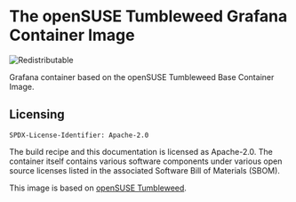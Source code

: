 # The openSUSE Tumbleweed Grafana Container Image
![Redistributable](https://img.shields.io/badge/Redistributable-Yes-green)


Grafana container based on the openSUSE Tumbleweed Base Container Image.

## Licensing
`SPDX-License-Identifier: Apache-2.0`

The build recipe and this documentation is licensed as Apache-2.0.
The container itself contains various software components under various open source licenses listed in the associated
Software Bill of Materials (SBOM).

This image is based on [openSUSE Tumbleweed](https://get.opensuse.org/tumbleweed/).
